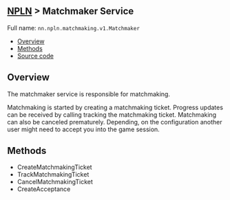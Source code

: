 [NPLN](NPLN-Servers) > Matchmaker Service
---

Full name: `nn.npln.matchmaking.v1.Matchmaker`

* [Overview](#overview)
* [Methods](#methods)
* [Source code](https://github.com/kinnay/NPLN-Protocols/blob/master/latest/proto/matchmaking/v1/matchmaker.proto)

## Overview
The matchmaker service is responsible for matchmaking.

Matchmaking is started by creating a matchmaking ticket. Progress updates can be received by calling tracking the matchmaking ticket. Matchmaking can also be canceled prematurely. Depending, on the configuration another user might need to accept you into the game session.

## Methods
* CreateMatchmakingTicket
* TrackMatchmakingTicket
* CancelMatchmakingTicket
* CreateAcceptance